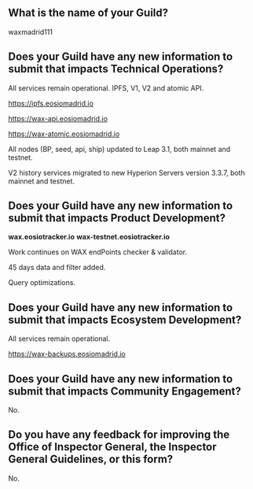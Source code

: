 ## What is the name of your Guild?

waxmadrid111

## Does your Guild have any new information to submit that impacts Technical Operations?

All services remain operational. IPFS, V1, V2 and atomic API.

https://ipfs.eosiomadrid.io

https://wax-api.eosiomadrid.io

https://wax-atomic.eosiomadrid.io


All nodes (BP, seed, api, ship) updated to Leap 3.1, both mainnet and testnet.

V2 history services migrated to new Hyperion Servers version 3.3.7, both mainnet and testnet.


## Does your Guild have any new information to submit that impacts Product Development?

**wax.eosiotracker.io**
**wax-testnet.eosiotracker.io**

Work continues on WAX endPoints checker & validator. 

45 days data and filter added.

Query optimizations.



## Does your Guild have any new information to submit that impacts Ecosystem Development?

All services remain operational.

https://wax-backups.eosiomadrid.io



## Does your Guild have any new information to submit that impacts Community Engagement?

No.

## Do you have any feedback for improving the Office of Inspector General, the Inspector General Guidelines, or this form?

No.
